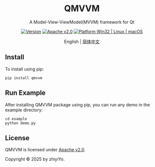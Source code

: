 
<h1 align="center">
  QMVVM
</h1>
<p align="center">
  A Model-View-ViewModel(MVVM) framework for Qt
</p>

<div align="center">

[![Version](https://img.shields.io/pypi/v/QMVVM?color=%2334D058&label=Version)](https://pypi.org/project/QMVVM)
[![Apache v2.0](https://img.shields.io/badge/License-Apache%20v2.0-blue?color=#4ec820)](LICENSE)
[![Platform Win32 | Linux | macOS](https://img.shields.io/badge/Platform-Win32%20|%20Linux%20|%20macOS-blue?color=#4ec820)]()

</div>

<p align="center">
English | <a href="docs/README_zh.md">简体中文</a>
</p>


## Install
To install using pip:
```shell
pip install qmvvm
```

## Run Example
After installing QMVVM package using pip, you can run any demo in the example directory:
```shell
cd example
python demo.py
```

## License
QMVVM is licensed under [Apache v2.0](./LICENSE).

Copyright © 2025 by zhiyiYo.